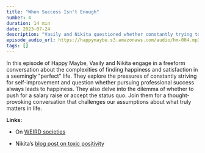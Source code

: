 ```yaml
---
title: "When Success Isn't Enough"
number: 4
duration: 14 min
date: 2023-07-24
description: "Vasily and Nikita questioned whether constantly trying to improve yourself and pushing for professional success lead to happiness and fulfillment. They also discuss the dilemma of whether to ask for a salary raise or just accept the status quo."
episode_audio_url: https://happymaybe.s3.amazonaws.com/audio/hm-004.mp3
tags: []
---
```


<p>In this episode of Happy Maybe, Vasily and Nikita engage in a freeform conversation about the complexities of finding happiness and satisfaction in a seemingly "perfect" life. They explore the pressures of constantly striving for self-improvement and question whether pursuing professional success always leads to happiness. They also delve into the dilemma of whether to push for a salary raise or accept the status quo. Join them for a thought-provoking conversation that challenges our assumptions about what truly matters in life.</p><p><strong>Links:</strong></p><ul><li><p>On <a target="_blank" rel="noopener noreferrer nofollow" href="https://news.harvard.edu/gazette/story/2020/09/joseph-henrich-explores-weird-societies/&nbsp;">WEIRD societies</a></p></li><li><p>Nikita’s <a target="_blank" rel="noopener noreferrer nofollow" href="https://chepanov.com/irreconcilable-differences/">blog post on toxic positivity</a></p></li></ul>
